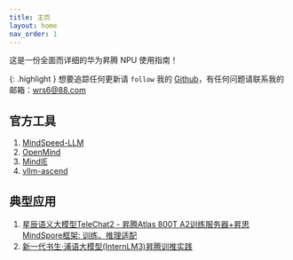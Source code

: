 ```yaml
---
title: 主页
layout: home
nav_order: 1
---
```


这是一份全面而详细的华为昇腾 NPU 使用指南！

{: .highlight }
想要追踪任何更新请 `follow` 我的 [Github](https://github.com/WangRongsheng)，有任何问题请联系我的邮箱：wrs6@88.com

## 官方工具

1. [MindSpeed-LLM](https://gitee.com/ascend/MindSpeed-LLM)
2. [OpenMind](https://modelers.cn/docs/zh/community/environment_installation.html)
3. [MindIE](https://www.hiascend.com/document/detail/zh/mindie/100/releasenote/releasenote_0001.html)
4. [vllm-ascend](https://github.com/vllm-project/vllm-ascend)

## 典型应用

1. [星辰语义大模型TeleChat2 - 昇腾Atlas 800T A2训练服务器+昇思MindSpore框架: 训练、推理适配](https://github.com/Tele-AI/TeleChat2)
2. [新一代书生·浦语大模型(InternLM3)昇腾训推实践](https://mp.weixin.qq.com/s/PYd_2Qu19c9ctpEN3nUMHQ)
